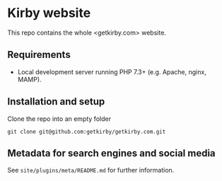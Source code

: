 # Kirby website

This repo contains the whole <getkirby.com> website.

## Requirements

- Local development server running PHP 7.3+ (e.g. Apache, nginx, MAMP).

## Installation and setup

Clone the repo into an empty folder

```
git clone git@github.com:getkirby/getkirby.com.git
```

## Metadata for search engines and social media

See `site/plugins/meta/README.md` for further information.

